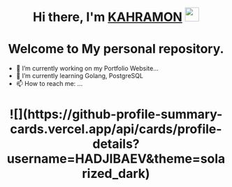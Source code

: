 <h1 align="center">Hi there, I'm <a href="https://kahramon.w3spaces.com/" target="_blank">KAHRAMON</a> 
<img src="https://github.com/blackcater/blackcater/raw/main/images/Hi.gif" height="32"/></h1>
<h1 align="center">Welcome to My personal repository.</h1>

- 🔭 I’m currently working on my Portfolio Website...
- 🌱 I’m currently learning Golang, PostgreSQL
- 📫 How to reach me: ...

  
<h1 align="center"> ![](https://github-profile-summary-cards.vercel.app/api/cards/profile-details?username=HADJIBAEV&theme=solarized_dark) </h1>
